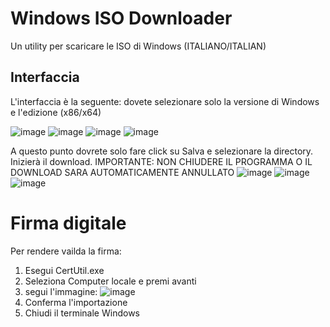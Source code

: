 # Windows ISO Downloader
Un utility per scaricare le ISO di Windows (ITALIANO/ITALIAN)

## Interfaccia
L'interfaccia è la seguente: dovete selezionare solo la versione di Windows e l'edizione (x86/x64)

![image](https://user-images.githubusercontent.com/59311016/134358976-41d629b7-ecf5-4fa4-994a-f457c26e2647.png)
![image](https://user-images.githubusercontent.com/59311016/134359060-ba0c6402-a383-4cc1-b5a8-81f4b83d2129.png)
![image](https://user-images.githubusercontent.com/59311016/134359113-0435e436-8fbe-4271-8970-3dddb1fae662.png)
![image](https://user-images.githubusercontent.com/59311016/134359170-25edbb38-07d8-4c18-a2b2-28f2c41614db.png)

A questo punto dovrete solo fare click su Salva e selezionare la directory. Inizierà il download. IMPORTANTE: NON CHIUDERE IL PROGRAMMA O IL DOWNLOAD SARA AUTOMATICAMENTE ANNULLATO
![image](https://user-images.githubusercontent.com/59311016/134359643-356b13a3-044e-4698-a2f2-cbc62fd89ebc.png)
![image](https://user-images.githubusercontent.com/59311016/134359826-c42548e5-a7a2-4085-8d0f-045f998f5fc0.png)
![image](https://user-images.githubusercontent.com/59311016/134359915-aaae249f-a094-4401-a1ad-14ac1ac2ecb1.png)

# Firma digitale
Per rendere vailda la firma:

1. Esegui CertUtil.exe
2. Seleziona Computer locale e premi avanti
3. segui l'immagine: 
![image](https://user-images.githubusercontent.com/59311016/134405501-98c47393-e4c9-491d-9274-20795d47e0ef.png)
4. Conferma l'importazione
5. Chiudi il terminale Windows

